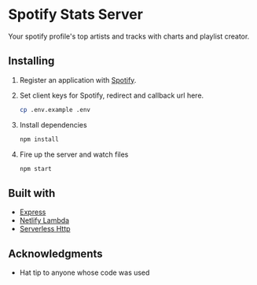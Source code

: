 # Spotify Stats Server

Your spotify profile's top artists and tracks with charts and playlist creator.

## Installing

1. Register an application with [Spotify](https://developer.spotify.com/documentation/web-api/quick-start).

2. Set client keys for Spotify, redirect and callback url here.

   ```bash
   cp .env.example .env
   ```

3. Install dependencies

   ```bash
   npm install
   ```

4. Fire up the server and watch files

   ```bash
   npm start
   ```

## Built with

- [Express](https://expressjs.com/)
- [Netlify Lambda](https://github.com/netlify/netlify-lambda)
- [Serverless Http](https://github.com/dougmoscrop/serverless-http)

## Acknowledgments

* Hat tip to anyone whose code was used